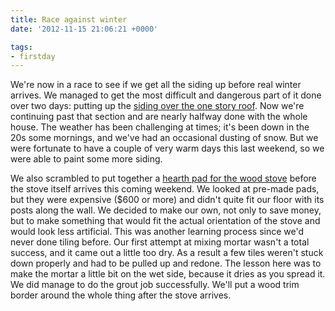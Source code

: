 ```yaml
---
title: Race against winter
date: '2012-11-15 21:06:21 +0000'

tags:
- firstday
---
```


We're now in a race to see if we get all the siding up before real
winter arrives.  We managed to get the most difficult and dangerous
part of it done over two days: putting up the
[siding over the one story roof](/gallery/FirstDay%20Cottage/IMG_20121106_080355.jpg).
Now we're continuing past that section and are nearly halfway done
with the whole house.  The weather has been challenging at times; it's
been down in the 20s some mornings, and we've had an occasional
dusting of snow.  But we were fortunate to have a couple of very warm
days this last weekend, so we were able to paint some more siding.

We also scrambled to put together a
[hearth pad for the wood stove](/gallery/FirstDay%20Cottage/IMG_20121114_125654.jpg)
before the stove itself arrives this coming weekend.  We looked at pre-made
pads, but they were expensive ($600 or more) and didn't quite fit our
floor with its posts along the wall.  We decided to make our own, not
only to save money, but to make something that would fit the actual
orientation of the stove and would look less artificial. This was
another learning process since we'd never done tiling before.  Our
first attempt at mixing mortar wasn't a total success, and it came out
a little too dry.  As a result a few tiles weren't stuck down properly
and had to be pulled up and redone.  The lesson here was to make the
mortar a little bit on the wet side, because it dries as you spread
it.  We did manage to do the grout job successfully.  We'll put a wood
trim border around the whole thing after the stove arrives.
